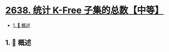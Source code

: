 # [2638. 统计 K-Free 子集的总数【中等】](https://github.com/tnotesjs/TNotes.leetcode/tree/main/notes/2638.%20%E7%BB%9F%E8%AE%A1%20K-Free%20%E5%AD%90%E9%9B%86%E7%9A%84%E6%80%BB%E6%95%B0%E3%80%90%E4%B8%AD%E7%AD%89%E3%80%91)

<!-- region:toc -->

- [1. 📝 概述](#1--概述)

<!-- endregion:toc -->

## 1. 📝 概述
